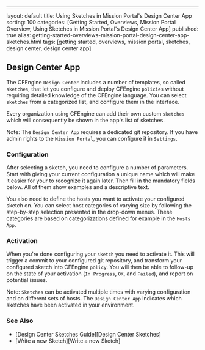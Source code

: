---
layout: default
title: Using Sketches in Mission Portal's Design Center App
sorting: 100
categories: [Getting Started, Overviews, Mission Portal Overview, Using Sketches in Mission Portal's Design Center App]
published: true
alias: getting-started-overviews-mission-portal-design-center-app-sketches.html
tags: [getting started, overviews, mission portal, sketches, design center, design center app]

## Design Center App ##

The CFEngine `Design Center` includes a number of templates, so called `sketches`, that let you configure and deploy CFEngine `policies` without requiring detailed knowledge of the CFEngine language. You can select `sketches` from a categorized list, and configure them in the interface.

Every organization using CFEngine can add their own custom `sketches` which will consequently be shown in the app's list of sketches.

Note: The `Design Center App` requires a dedicated git repository. If you have admin rights to the `Mission Portal`, you can configure it in `Settings`.

### Configuration ###

After selecting a sketch, you need to configure a number of parameters. Start with giving your current configuration a unique name which will make it easier for your to recognize it again later. Then fill in the mandatory fields below. All of them show examples and a descriptive text.

You also need to define the hosts you want to activate your configured sketch on. You can select host categories of varying size by following the step-by-step selection presented in the drop-down menus. These categories are based on categorizations defined for example in the `Hosts App`.

### Activation ###

When you're done configuring your `sketch` you need to activate it. This will trigger a commit to your configured git repository, and transform your configured sketch into CFEngine `policy`. You will then be able to follow-up on the state of your activation (`In Progress`, `OK`, and `Failed`), and report on potential issues.

Note: `Sketches` can be activated multiple times with varying configuration and on different sets of hosts. The `Design Center App` indicates which sketches have been activated in your environment.


### See Also ###

* [Design Center Sketches Guide][Design Center Sketches]
* [Write a new Sketch][Write a new Sketch]

